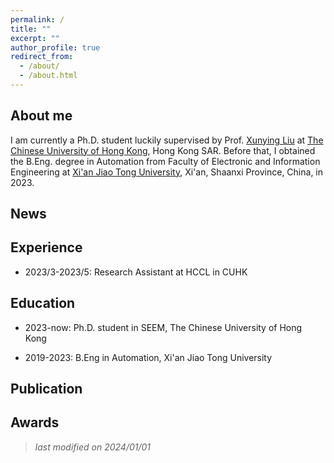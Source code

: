 ```yaml
---
permalink: /
title: ""
excerpt: ""
author_profile: true
redirect_from: 
  - /about/
  - /about.html
---
```


## About me
I am currently a Ph.D. student luckily supervised by Prof. [Xunying Liu](https://www1.se.cuhk.edu.hk/~xyliu/) at [The Chinese University of Hong Kong](https://www.cuhk.edu.hk/chinese/), Hong Kong SAR. Before that, I obtained the B.Eng. degree in Automation from Faculty of Electronic and Information Engineering at [Xi'an Jiao Tong University](http://www.xjtu.edu.cn/), Xi'an, Shaanxi Province, China, in 2023.

## News


## Experience

- 2023/3-2023/5: Research Assistant at HCCL in CUHK

## Education

- 2023-now: Ph.D. student in SEEM, The Chinese University of Hong Kong

- 2019-2023: B.Eng in Automation, Xi'an Jiao Tong University

## Publication

## Awards



> *last modified on 2024/01/01*